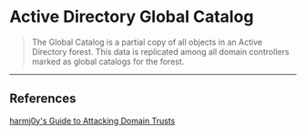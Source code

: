 # Active Directory Global Catalog

> The Global Catalog is a partial copy of all objects in an Active Directory forest. This data is replicated among all domain controllers marked as global catalogs for the forest.

---

## References

[harmj0y's Guide to Attacking Domain Trusts](http://www.harmj0y.net/blog/redteaming/a-guide-to-attacking-domain-trusts/)
